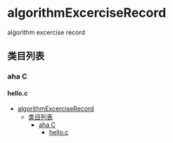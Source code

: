 # algorithmExcerciseRecord

algorithm excercise record

## 类目列表

### aha C

#### hello.c

- [algorithmExcerciseRecord](#algorithmexcerciserecord)
  - [类目列表](#类目列表)
    - [aha C](#aha-c)
      - [hello.c](/aha/hello.c)
